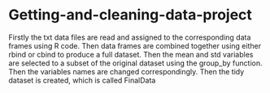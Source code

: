 # Getting-and-cleaning-data-project
Firstly the txt data files are read and assigned to the corresponding data frames using R code.
Then data frames are combined together using either rbind  or cbind to produce a full dataset.
Then the mean and std variables are selected to a subset of the original dataset using the group_by function.
Then the variables names are changed correspondingly.
Then the tidy dataset is created, which is called FinalData


